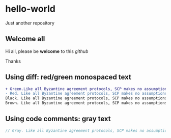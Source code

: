 # hello-world
Just another repository

## Welcome all

Hi all, please be **welcome** to this *github*

Thanks


## Using diff: red/green monospaced text
```diff
+ Green.Like all Byzantine agreement protocols, SCP makes no assumptions about the rational behavior of attackers.
- Red. Like all Byzantine agreement protocols, SCP makes no assumptions about the rational behavior of attackers.
Black. Like all Byzantine agreement protocols, SCP makes no assumptions about the rational behavior of attackers.
Brown. Like all Byzantine agreement protocols, SCP makes no assumptions about the rational behavior of attackers.
```

## Using code comments: gray text
```js
// Gray. Like all Byzantine agreement protocols, SCP makes no assumptions about the rational behavior of attackers.
```

